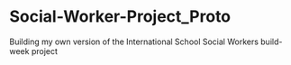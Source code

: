 # Social-Worker-Project_Proto
Building my own version of the International School Social Workers build-week project
